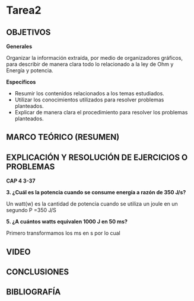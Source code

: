 # Tarea2

## OBJETIVOS

**Generales**

Organizar la información extraída, por medio de organizadores gráficos, para describir de manera clara todo lo relacionado a la ley de Ohm y Energía y potencia.

**Específicos**

- Resumir los contenidos relacionados a los temas estudiados.
- Utilizar los conocimientos utilizados para resolver problemas planteados.
- Explicar de manera clara el procedimiento para resolver los problemas planteados.

## MARCO TEÓRICO (RESUMEN)

## EXPLICACIÓN Y RESOLUCIÓN DE EJERCICIOS O PROBLEMAS


**CAP 4 3-37**

**3. ¿Cuál es la potencia cuando se consume energía a razón de 350 J/s?**

Un watt(w) es la cantidad de potencia cuando se utiliza un joule en un segundo
P =350 J/S

**5. ¿A cuántos watts equivalen 1000 J en 50 ms?**

Primero transformamos los ms en s por lo cual



## VIDEO

## CONCLUSIONES

## BIBLIOGRAFÍA

